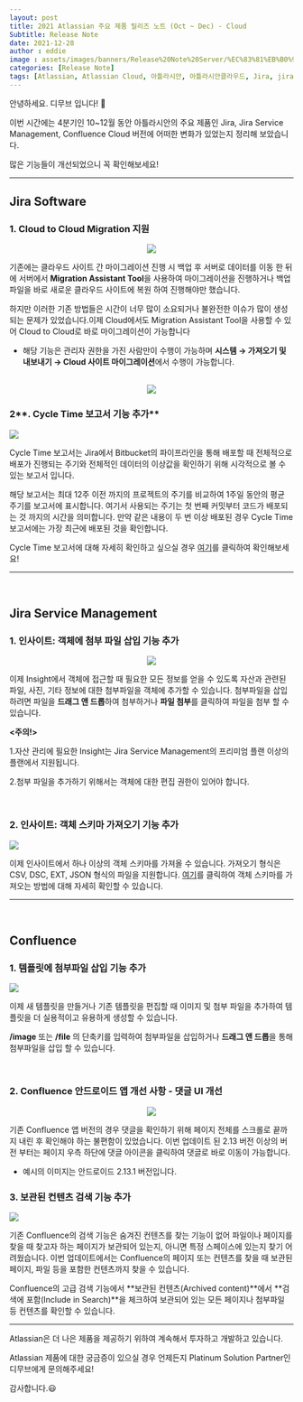 ```yaml
---
layout: post
title: 2021 Atlassian 주요 제품 릴리즈 노트 (Oct ~ Dec) - Cloud
Subtitle: Release Note
date: 2021-12-28
author : eddie
image : assets/images/banners/Release%20Note%20Server/%EC%83%81%EB%B0%98%EA%B8%B0%20%EB%85%B8%ED%8A%B8%20Server-1.png
categories: [Release Note]
tags: [Atlassian, Atlassian Cloud, 아틀라시안, 아틀라시안클라우드, Jira, jira, Jira Cloud, Release, Release Note, Jira Sofrware, Jira Service Management, Confluence,컨플,DevOps, 데브옵스, dev, Dev, 에자일, Agile, Wiki]
---
```





안녕하세요. 디무브 입니다! 🎈 

이번 시간에는 4분기인 10~12월 동안 아틀라시안의 주요 제품인 Jira, Jira Service Management, Confluence Cloud 버전에 어떠한 변화가 있었는지 정리해 보았습니다.

많은 기능들이 개선되었으니 꼭 확인해보세요!

---

## Jira Software



### 1. Cloud to Cloud Migration 지원 

<center><img src="https://blog.dmove.kr/assets/images/banners/Release%20Note%20Cloud/Jira/2021_4Q/1.png"></center>



기존에는 클라우드 사이트 간 마이그레이션 진행 시 백업 후 서버로 데이터를 이동 한 뒤에 서버에서 **Migration Assistant Tool**을 사용하여 마이그레이션을 진행하거나 백업 파일을 바로 새로운 클라우드 사이트에 복원 하여 진행해야만 했습니다. 

하지만 이러한 기존 방법들은 시간이 너무 많이 소요되거나 불완전한 이슈가 많이 생성되는 문제가 있었습니다.이제 Cloud에서도 Migration Assistant Tool을 사용할 수 있어 Cloud to Cloud로 바로 마이그레이션이 가능합니다

- 해당 기능은 관리자 권한을 가진 사람만이 수행이 가능하며 **시스템 → 가져오기 및 내보내기 → Cloud 사이트 마이그레이션**에서 수행이 가능합니다.



<br/>

<center><img src="https://blog.dmove.kr/assets/images/banners/Release%20Note%20Cloud/Jira/2021_4Q/2.png"/></center>



### 2**. Cycle Time 보고서 기능 추가**

![](https://blog.dmove.kr/assets/images/banners/Release%20Note%20Cloud/Jira/2021_4Q/3.png)

Cycle Time 보고서는 Jira에서 Bitbucket의 파이프라인을 통해 배포할 때 전체적으로 배포가 진행되는 주기와 전체적인 데이터의 이상값을 확인하기 위해 시각적으로 볼 수 있는 보고서 입니다. <br/>   

해당 보고서는 최대 12주 이전 까지의 프로젝트의 주기를 비교하여 1주일 동안의 평균 주기를 보고서에 표시합니다. 
여기서 사용되는 주기는 첫 번째 커밋부터 코드가 배포되는 것 까지의 시간을 의미합니다. 만약 같은 내용이 두 번 이상 배포된 경우 Cycle Time 보고서에는 가장 최근에 배포된 것을 확인합니다.

 

Cycle Time 보고서에 대해 자세히 확인하고 싶으실 경우 [여기](https://support.atlassian.com/jira-software-cloud/docs/view-and-understand-your-cycle-time-report/)를 클릭하여 확인해보세요!

------

<br/>

## Jira Service Management

### 1. 인사이트:  객체에 첨부 파일 삽입 기능 추가



<center><img src="https://blog.dmove.kr/assets/images/banners/Release%20Note%20Cloud/Jira%20Service%20Management/2021_4Q/1.png"/></center>

 이제 Insight에서 객체에 접근할 때 필요한 모든 정보를 얻을 수 있도록 자산과 관련된 파일, 사진, 기타 정보에 대한 첨부파일을 객체에 추가할 수 있습니다. 첨부파일을 삽입 하려면 파일을 **드래그 앤 드롭**하여 첨부하거나 **파일 첨부**를 클릭하여 파일을 첨부 할 수 있습니다.

**<주의!>**

1.자산 관리에 필요한 Insight는 Jira Service Management의 프리미엄 플랜 이상의 플랜에서 지원됩니다.

2.첨부 파일을 추가하기 위해서는 객체에 대한 편집 권한이 있어야 합니다. 

<br/>

### 2. 인사이트: 객체 스키마 가져오기 기능 추가



![](https://blog.dmove.kr/assets/images/banners/Release%20Note%20Cloud/Jira%20Service%20Management/2021_4Q/2.png)



   이제 인사이트에서 하나 이상의 객체 스키마를 가져올 수 있습니다. 가져오기 형식은 CSV, DSC, EXT, JSON 형식의 파일을 지원합니다. [여기](https://support.atlassian.com/organization-administration/docs/update-a-product-url/)를 클릭하여 객체 스키마를 가져오는 방법에 대해 자세히 확인할 수 있습니다.

---

<br/>

## Confluence

### 1. 템플릿에 첨부파일 삽입 기능 추가



![](https://blog.dmove.kr/assets/images/banners/Release%20Note%20Cloud/Confluence/2021_4Q/1.png)

이제 새 템플릿을 만들거나 기존 템플릿을 편집할 때 이미지 및 첨부 파일을 추가하여 템플릿을 더 실용적이고 유용하게 생성할 수 있습니다.

**/image** 또는 **/file** 의 단축키를 입력하여 첨부파일을 삽입하거나 **드래그 앤 드롭**을 통해 첨부파일을 삽입 할 수 있습니다.

 <br/>

### 2. Confluence 안드로이드 앱 개선 사항 - 댓글 UI 개선



<center><img src="https://blog.dmove.kr/assets/images/banners/Release%20Note%20Cloud/Confluence/2021_4Q/2.png"></center>

기존 Confluence 앱 버전의 경우 댓글을 확인하기 위해 페이지 전체를 스크롤로 끝까지 내린 후 확인해야 하는 불편함이 있었습니다. 이번 업데이트 된 2.13 버전 이상의 버전 부터는 페이지 우측 하단에 댓글 아이콘을 클릭하여 댓글로 바로 이동이 가능합니다. 

- 예시의 이미지는 안드로이드 2.13.1 버전입니다.





### 3. 보관된 컨텐츠 검색 기능 추가

![](https://blog.dmove.kr/assets/images/banners/Release%20Note%20Cloud/Confluence/2021_4Q/3.png)



기존 Confluence의 검색 기능은 숨겨진 컨텐츠를 찾는 기능이 없어 파일이나 페이지를 찾을 때 찾고자 하는 페이지가 보관되어 있는지, 아니면 특정 스페이스에 있는지 찾기 어려웠습니다. 이번 업데이트에서는 Confluence의 페이지 또는 컨텐츠를 찾을 때 보관된 페이지, 파일 등을 포함한 컨텐츠까지 찾을 수 있습니다. 

Confluence의 고급 검색 기능에서 **보관된 컨텐츠(Archived content)**에서 **검색에 포함(Include in Search)**을 체크하여 보관되어 있는 모든 페이지나 첨부파일 등 컨텐츠를 확인할 수 있습니다.

---



Atlassian은 더 나은 제품을 제공하기 위하여 계속해서 투자하고 개발하고 있습니다.

Atlassian 제품에 대한 궁금증이 있으실 경우 언제든지 Platinum Solution Partner인 디무브에게 문의해주세요!

감사합니다.😃

